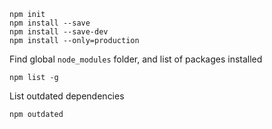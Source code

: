 ```
npm init
npm install --save
npm install --save-dev
npm install --only=production
```

Find global `node_modules` folder, and list of packages installed
```
npm list -g
```

List outdated dependencies
```
npm outdated
```
